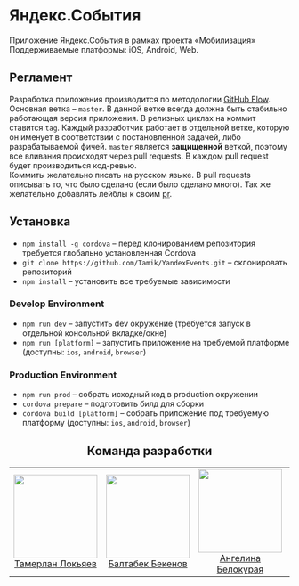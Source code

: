 # Яндекс.События
Приложение Яндекс.События в рамках проекта &laquo;Мобилизация&raquo;  
Поддерживаемые платформы: iOS, Android, Web.

## Регламент
Разработка приложения производится по методологии [GitHub Flow](https://guides.github.com/introduction/flow/). Основная ветка – `master`. В данной ветке всегда должна быть стабильно работающая версия приложения. В релизных циклах на коммит ставится `tag`.
Каждый разработчик работает в отдельной ветке, которую он именует в соответствии с постановленной задачей, либо разрабатываемой фичей. `master` является **защищенной** веткой, поэтому все вливания происходят через pull requests. В каждом pull request будет производиться код-ревью.  
Коммиты желательно писать на русском языке. В pull requests описывать то, что было сделано (если было сделано много). Так же желательно добавлять лейблы к своим <abbr title="pull request">pr</abbr>.

## Установка
- `npm install -g cordova` – перед клонированием репозитория требуется глобально установленная Cordova
- `git clone https://github.com/Tamik/YandexEvents.git` – склонировать репозиторий
- `npm install` – установить все требуемые зависимости

### Develop Environment
- `npm run dev` – запустить dev окружение (требуется запуск в отдельной консольной вкладке/окне)
- `npm run [platform]` – запустить приложение на требуемой платформе (доступны: `ios`, `android`, `browser`)

### Production Environment
- `npm run prod` – собрать исходный код в production окружении
- `cordova prepare` – подготовить билд для сборки
- `cordova build [platform]` – собрать приложение под требуемую платформу (доступны: `ios`, `android`, `browser`)

<h2 align="center">Команда разработки</h2>
<table align="center">
    <tr align="center">
      <td align="center">
        <a href="https://github.com/Tamik">
          <img width="150" height="150" src="https://static.yamblz.ru/events/team/lokyaev.jpg">
        </a>
        <br>
        <a href="https://github.com/Tamik">Тамерлан Локьяев</a>
      </td>
      <td align="center">
        <a href="https://github.com/cybri0nix">
          <img width="150" height="150" src="https://static.yamblz.ru/events/team/bekenov.jpg">
        </a>
        <br>
        <a href="https://github.com/cybri0nix">Балтабек Бекенов</a>
      </td>
      <td align="center">
        <a href="https://github.com/Lunory">
          <img width="150" height="150" src="https://static.yamblz.ru/events/team/belokuraya.jpg">
        </a>
        <br>
        <a href="https://github.com/Lunory">Ангелина Белокурая</a>
      </td>
      <td align="center">
        <a href="https://github.com/MariaEvstropova">
          <img width="150" height="150" src="https://static.yamblz.ru/events/team/evstropova.jpg">
        </a>
        <br>
        <a href="https://github.com/MariaEvstropova">Мария Евстропова</a>
      </td>
      <td align="center">
        <a href="https://github.com/oktava6">
          <img width="150" height="150" src="https://static.yamblz.ru/events/team/shchedrin.jpg">
        </a>
        <br>
        <a href="https://github.com/oktava6">Иван Щедрин</a>
      </td>
    <tr>
</table>
